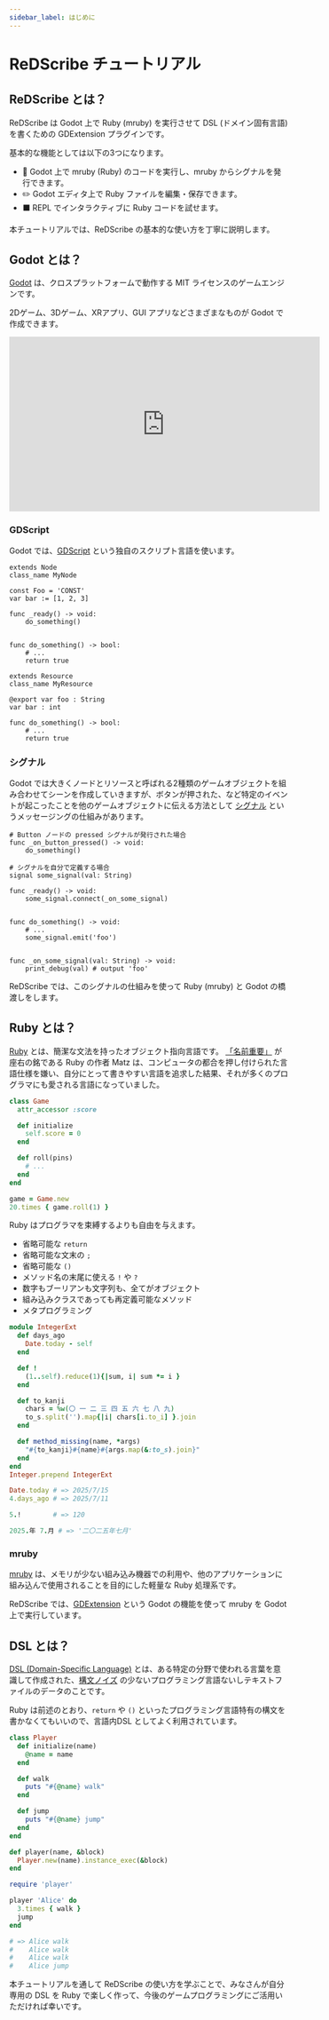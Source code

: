 ```yaml
---
sidebar_label: はじめに
---
```


# ReDScribe チュートリアル

## ReDScribe とは？

ReDScribe は Godot 上で Ruby (mruby) を実行させて DSL (ドメイン固有言語) を書くための GDExtension プラグインです。

基本的な機能としては以下の3つになります。
* 💎 Godot 上で mruby (Ruby) のコードを実行し、mruby からシグナルを発行できます。
* ✏️ Godot エディタ上で Ruby ファイルを編集・保存できます。
* ⬛ REPL でインタラクティブに Ruby コードを試せます。

本チュートリアルでは、ReDScribe の基本的な使い方を丁寧に説明します。



## Godot とは？

[Godot](https://godotengine.org/) は、クロスプラットフォームで動作する MIT ライセンスのゲームエンジンです。

2Dゲーム、3Dゲーム、XRアプリ、GUI アプリなどさまざまなものが Godot で作成できます。

<iframe width="560" height="315" src="https://www.youtube.com/embed/n1Lon_Q2T18?si=ms75UydXDLeeukVl" title="YouTube video player" frameborder="0" allow="accelerometer; autoplay; clipboard-write; encrypted-media; gyroscope; picture-in-picture; web-share" referrerpolicy="strict-origin-when-cross-origin" allowfullscreen></iframe>

### GDScript

Godot では、[GDScript](https://docs.godotengine.org/ja/stable/tutorials/scripting/gdscript/gdscript_basics.html) という独自のスクリプト言語を使います。

```gdscript
extends Node
class_name MyNode

const Foo = 'CONST'
var bar := [1, 2, 3]

func _ready() -> void:
    do_something()


func do_something() -> bool:
    # ...
    return true
```
```gdscript
extends Resource
class_name MyResource

@export var foo : String
var bar : int

func do_something() -> bool:
    # ...
    return true
```

### シグナル

Godot では大きくノードとリソースと呼ばれる2種類のゲームオブジェクトを組み合わせてシーンを作成していきますが、ボタンが押された、など特定のイベントが起こったことを他のゲームオブジェクトに伝える方法として [シグナル](https://docs.godotengine.org/ja/stable/getting_started/step_by_step/signals.html) というメッセージングの仕組みがあります。

```gdscript
# Button ノードの pressed シグナルが発行された場合
func _on_button_pressed() -> void:
    do_something()
```
```gdscript
# シグナルを自分で定義する場合
signal some_signal(val: String)

func _ready() -> void:
    some_signal.connect(_on_some_signal)


func do_something() -> void:
    # ...
    some_signal.emit('foo')


func _on_some_signal(val: String) -> void:
    print_debug(val) # output 'foo'
```

ReDScribe では、このシグナルの仕組みを使って Ruby (mruby) と Godot の橋渡しをします。

## Ruby とは？

[Ruby](https://www.ruby-lang.org/ja/) とは、簡潔な文法を持ったオブジェクト指向言語です。
[「名前重要」](https://magazine.rubyist.net/articles/0001/0001-Hotlinks.html) が座右の銘である Ruby の作者 Matz は、コンピュータの都合を押し付けられた言語仕様を嫌い、自分にとって書きやすい言語を追求した結果、それが多くのプログラマにも愛される言語になっていました。

```ruby
class Game
  attr_accessor :score

  def initialize
    self.score = 0
  end

  def roll(pins)
    # ...
  end
end

game = Game.new
20.times { game.roll(1) }
```

Ruby はプログラマを束縛するよりも自由を与えます。
* 省略可能な `return`
* 省略可能な文末の `;`
* 省略可能な `()`
* メソッド名の末尾に使える `!` や `?`
* 数字もブーリアンも文字列も、全てがオブジェクト
* 組み込みクラスであっても再定義可能なメソッド
* メタプログラミング

```ruby
module IntegerExt
  def days_ago
    Date.today - self
  end

  def !
    (1..self).reduce(1){|sum, i| sum *= i }
  end

  def to_kanji
    chars = %w(〇 一 二 三 四 五 六 七 八 九)
    to_s.split('').map{|i| chars[i.to_i] }.join
  end

  def method_missing(name, *args)
    "#{to_kanji}#{name}#{args.map(&:to_s).join}"
  end
end
Integer.prepend IntegerExt

Date.today # => 2025/7/15
4.days_ago # => 2025/7/11

5.!        # => 120

2025.年 7.月 # => '二〇二五年七月'
```


### mruby

[mruby](https://mruby.org/) は、メモリが少ない組み込み機器での利用や、他のアプリケーションに組み込んで使用されることを目的にした軽量な Ruby 処理系です。

ReDScribe では、[GDExtension](https://docs.godotengine.org/ja/stable/tutorials/scripting/gdextension/what_is_gdextension.html) という Godot の機能を使って mruby を Godot 上で実行しています。


## DSL とは？

[DSL (Domain-Specific Language)](https://bliki-ja.github.io/DomainSpecificLanguage) とは、ある特定の分野で使われる言葉を意識して作成された、[構文ノイズ](https://bliki-ja.github.io/SyntacticNoise) の少ないプログラミング言語ないしテキストファイルのデータのことです。

Ruby は前述のとおり、`return` や `()` といったプログラミング言語特有の構文を書かなくてもいいので、言語内DSL としてよく利用されています。

```ruby title='player.rb'
class Player
  def initialize(name)
    @name = name
  end

  def walk
    puts "#{@name} walk"
  end

  def jump
    puts "#{@name} jump"
  end
end

def player(name, &block)
  Player.new(name).instance_exec(&block)
end
```
```ruby
require 'player'

player 'Alice' do
  3.times { walk }
  jump
end

# => Alice walk
#    Alice walk
#    Alice walk
#    Alice jump
```

本チュートリアルを通して ReDScribe の使い方を学ぶことで、みなさんが自分専用の DSL を Ruby で楽しく作って、今後のゲームプログラミングにご活用いただければ幸いです。

